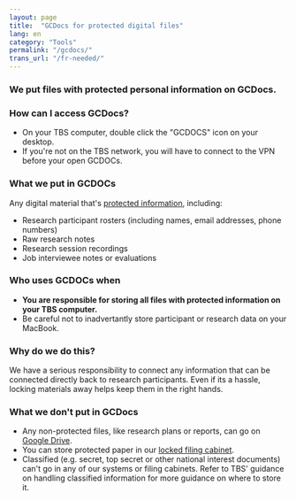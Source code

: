 ```yaml
---
layout: page
title:  "GCDocs for protected digital files"
lang: en
category: "Tools"
permalink: "/gcdocs/"
trans_url: "/fr-needed/"
---
```


### We put files with protected personal information on GCDocs.

### How can I access GCDocs?
- On your TBS computer, double click the "GCDOCS" icon on your desktop.
- If you're not on the TBS network, you will have to connect to the VPN before your open GCDOCs.

### What we put in GCDOCs
Any digital material that's [protected information]({{site.baseurl}}/privacy), including:
- Research participant rosters (including names, email addresses, phone numbers)
- Raw research notes
- Research session recordings
- Job interviewee notes or evaluations

### Who uses GCDOCs when
- **You are responsible for storing all files with protected information on your TBS computer.**
- Be careful not to inadvertantly store participant or research data on your MacBook.

### Why do we do this?
We have a serious responsibility to connect any information that can be connected directly back to research participants. Even if its a hassle, locking materials away helps keep them in the right hands.

### What we don't put in GCDocs
- Any non-protected files, like research plans or reports, can go on [Google Drive]({{site.baseurl}}/google-drive).
- You can store protected paper in our [locked filing cabinet]({{site.baseurl}}/locked-filing-cabinet).
- Classified (e.g. secret, top secret or other national interest documents) can't go in any of our systems or filing cabinets. Refer to TBS' guidance on handling classified information for more guidance on where to store it.